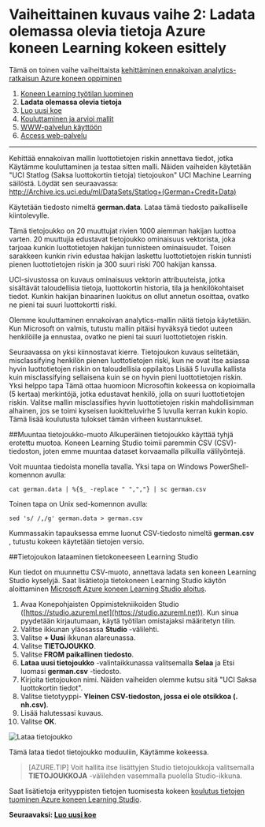 <properties
    pageTitle="Vaihe 2: Lataa tietojen tuominen koneen Learning kokeen | Microsoft Azure"
    description="Vaihe 2 / kehittäminen vaiheittainen ennakoivan ratkaisu: lataa tallennettu julkisten tietojen tuominen Azure koneen Learning Studio."
    services="machine-learning"
    documentationCenter=""
    authors="garyericson"
    manager="jhubbard"
    editor="cgronlun"/>

<tags
    ms.service="machine-learning"
    ms.workload="tbd"
    ms.tgt_pltfrm="na"
    ms.devlang="na"
    ms.topic="article"
    ms.date="09/16/2016" 
    ms.author="garye"/>


# <a name="walkthrough-step-2-upload-existing-data-into-an-azure-machine-learning-experiment"></a>Vaiheittainen kuvaus vaihe 2: Ladata olemassa olevia tietoja Azure koneen Learning kokeen esittely

Tämä on toinen vaihe vaiheittaista [kehittäminen ennakoivan analytics-ratkaisun Azure koneen oppiminen](machine-learning-walkthrough-develop-predictive-solution.md)


1.  [Koneen Learning työtilan luominen](machine-learning-walkthrough-1-create-ml-workspace.md)
2.  **Ladata olemassa olevia tietoja**
3.  [Luo uusi koe](machine-learning-walkthrough-3-create-new-experiment.md)
4.  [Kouluttaminen ja arvioi mallit](machine-learning-walkthrough-4-train-and-evaluate-models.md)
5.  [WWW-palvelun käyttöön](machine-learning-walkthrough-5-publish-web-service.md)
6.  [Access web-palvelu](machine-learning-walkthrough-6-access-web-service.md)

----------

Kehittää ennakoivan mallin luottotietojen riskin annettava tiedot, jotka Käytämme kouluttaminen ja testaa sitten malli. Näiden vaiheiden käytetään "UCI Statlog (Saksa luottokortin tietoja) tietojoukon" UCI Machine Learning säilöstä. Löydät sen seuraavassa:  
<a href="http://archive.ics.uci.edu/ml/datasets/Statlog+(German+Credit+Data)">http://Archive.ics.uci.edu/ml/DataSets/Statlog+(German+Credit+Data)</a>

Käytetään tiedosto nimeltä **german.data**. Lataa tämä tiedosto paikalliselle kiintolevylle.  

Tämä tietojoukko on 20 muuttujat rivien 1000 aiemman hakijan luottoa varten. 20 muuttujia edustavat tietojoukko ominaisuus vektorista, joka tarjoaa kunkin luottotietojen hakijan tunnisteen ominaisuudet. Toisen sarakkeen kunkin rivin edustaa hakijan laskettu luottotietojen riskin tunnisti pienen luottotietojen riskin ja 300 suuri riski 700 hakijan kanssa.

UCI-sivustossa on kuvaus ominaisuus vektorin attribuuteista, jotka sisältävät taloudellisia tietoja, luottokortin historia, tila ja henkilökohtaiset tiedot. Kunkin hakijan binaarinen luokitus on ollut annetun osoittaa, ovatko ne pieni tai suuri luottokortti riski.  

Olemme kouluttaminen ennakoivan analytics-mallin näitä tietoja käytetään. Kun Microsoft on valmis, tutustu mallin pitäisi hyväksyä tiedot uuteen henkilöille ja ennustaa, ovatko ne pieni tai suuri luottotietojen riskin.  

Seuraavassa on yksi kiinnostavat kierre. Tietojoukon kuvaus selitetään, misclassifying henkilön pienen luottotietojen riski, kun ne ovat itse asiassa hyvin luottotietojen riskin on taloudellisia oppilaitos Lisää 5 luvulla kallista kuin misclassifying sellaisena kuin se on hyvin pieni luottotietojen riskin. Yksi helppo tapa Tämä ottaa huomioon Microsoftin kokeessa on kopioimalla (5 kertaa) merkintöjä, jotka edustavat henkilö, jolla on suuri luottotietojen riskin. Valitse mallin misclassifies hyvin luottotietojen riskin mahdollisimman alhainen, jos se toimi kyseisen luokitteluvirhe 5 luvulla kerran kukin kopio. Tämä lisää koulutusta tulokset tämän virheen kustannukset.  

##<a name="convert-the-dataset-format"></a>Muuntaa tietojoukko-muoto
Alkuperäinen tietojoukko käyttää tyhjä erotettu muotoa. Koneen Learning Studio toimii paremmin CSV (CSV)-tiedoston, joten emme muuntaa dataset korvaamalla pilkuilla välilyöntejä.  

Voit muuntaa tiedoista monella tavalla. Yksi tapa on Windows PowerShell-komennon avulla:   

    cat german.data | %{$_ -replace " ",","} | sc german.csv  

Toinen tapa on Unix sed-komennon avulla:  

    sed 's/ /,/g' german.data > german.csv  

Kummassakin tapauksessa emme luonut CSV-tiedosto nimeltä **german.csv** , tutustu kokeen käytetään tietojen versio.

##<a name="upload-the-dataset-to-machine-learning-studio"></a>Tietojoukon lataaminen tietokoneeseen Learning Studio

Kun tiedot on muunnettu CSV-muoto, annettava ladata sen koneen Learning Studio kyselyjä. Saat lisätietoja tietokoneen Learning Studio käytön aloittaminen [Microsoft Azure koneen Learning Studio aloitus](https://studio.azureml.net/).

1.  Avaa Konepohjaisten Oppimistekniikoiden Studio ([https://studio.azureml.net](https://studio.azureml.net)). Kun sinua pyydetään kirjautumaan, käytä työtilan omistajaksi määritetyn tilin.
1.  Valitse ikkunan yläosassa **Studio** -välilehti.
1.  Valitse **+ Uusi** ikkunan alareunassa.
1.  Valitse **TIETOJOUKKO**.
1.  Valitse **FROM paikallinen tiedosto**.
1.  **Lataa uusi tietojoukko** -valintaikkunassa valitsemalla **Selaa** ja Etsi luomasi **german.csv** -tiedosto.
1.  Kirjoita tietojoukon nimi. Näiden vaiheiden olemme kutsu sitä "UCI Saksa luottokortin tiedot".
1.  Valitse tietotyyppi- **Yleinen CSV-tiedoston, jossa ei ole otsikkoa (. nh.csv)**.
1.  Lisää halutessasi kuvaus.
1.  Valitse **OK**.  

![Lataa tietojoukko][1]  


Tämä lataa tiedot tietojoukko moduuliin, Käytämme kokeessa.

> [AZURE.TIP] Voit hallita itse lisättyjen Studio tietojoukkoja valitsemalla **TIETOJOUKKOJA** -välilehden vasemmalla puolella Studio-ikkuna.

Saat lisätietoja erityyppisten tietojen tuomisesta kokeen [koulutus tietojen tuominen Azure koneen Learning Studio](machine-learning-data-science-import-data.md).

**Seuraavaksi: [Luo uusi koe](machine-learning-walkthrough-3-create-new-experiment.md)**

[1]: ./media/machine-learning-walkthrough-2-upload-data/upload1.png
